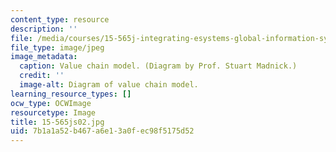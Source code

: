 ```yaml
---
content_type: resource
description: ''
file: /media/courses/15-565j-integrating-esystems-global-information-systems-spring-2002/7b1a1a52b467a6e13a0fec98f5175d52_15-565js02.jpg
file_type: image/jpeg
image_metadata:
  caption: Value chain model. (Diagram by Prof. Stuart Madnick.)
  credit: ''
  image-alt: Diagram of value chain model.
learning_resource_types: []
ocw_type: OCWImage
resourcetype: Image
title: 15-565js02.jpg
uid: 7b1a1a52-b467-a6e1-3a0f-ec98f5175d52
---
```

